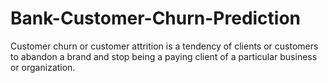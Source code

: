 # Bank-Customer-Churn-Prediction
Customer churn or customer attrition is a tendency of clients or customers to abandon a brand and stop being a paying client of a particular business or organization.
